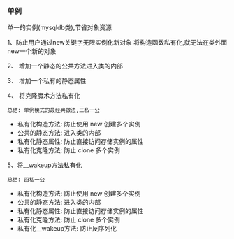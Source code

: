 ### 单例
单一的实例(mysqldb类),节省对象资源

1、防止用户通过new关键字无限实例化新对象
将构造函数私有化,就无法在类外面new一个新的对象

2、 增加一个静态的公共方法进入类的内部

3、 增加一个私有的静态属性

4、 将克隆魔术方法私有化

`总结: 单例模式的最经典做法,三私一公`

* 私有化构造方法: 防止使用 new 创建多个实例
* 公共的静态方法: 进入类的内部
* 私有化静态属性: 防止直接访问存储实例的属性
* 私有化克隆方法: 防止 clone 多个实例

5、将__wakeup方法私有化

`总结: 四私一公`
* 私有化构造方法: 防止使用 new 创建多个实例
* 公共的静态方法: 进入类的内部
* 私有化静态属性: 防止直接访问存储实例的属性
* 私有化克隆方法: 防止 clone 多个实例
* 私有化__wakeup方法: 防止反序列化